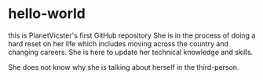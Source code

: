 # hello-world
this is PlanetVicster's first GitHub repository
She is in the process of doing a hard reset on her life
which includes moving across the country and changing
careers. She is here to update her technical knowledge and
skills. 

She does not know why she is talking about herself
in the third-person.
